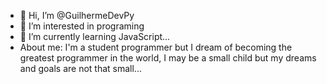 - 👋 Hi, I’m @GuilhermeDevPy
- 👀 I’m interested in programing
- 🌱 I’m currently learning JavaScript...
- About me: I'm a student programmer but I dream of becoming the greatest programmer in the world, I may be a small child but my dreams and goals are not that small...

<!---
GuilhermeDevPy/GuilhermeDevPy is a ✨ special ✨ repository because its `README.md` (this file) appears on your GitHub profile.
You can click the Preview link to take a look at your changes.
--->
